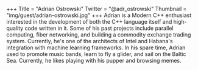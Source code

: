 +++
Title = "Adrian Ostrowski"
Twitter = "@adr_ostrowski"
Thumbnail = "img/guest/adrian-ostrowski.jpg"
+++
Adrian is a Modern C++ enthusiast interested in the development of both the C++ language itself and high-quality code written in it. Some of his past projects include parallel computing, fiber networking, and building a commodity exchange trading system. Currently, he's one of the architects of Intel and Habana's integration with machine learning frameworks.
In his spare time, Adrian used to promote music bands, learn to fly a glider, and sail on the Baltic Sea. Currently, he likes playing with his pupper and browsing memes. 
